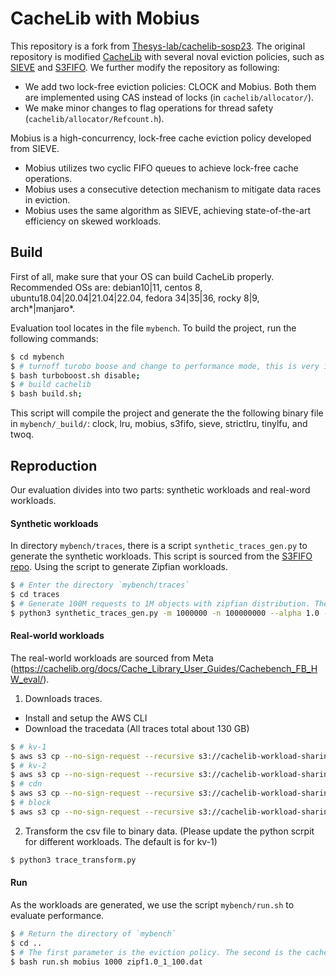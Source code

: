 # CacheLib with Mobius

This repository is a fork from [Thesys-lab/cachelib-sosp23](https://github.com/Thesys-lab/cachelib-sosp23). The original repository is modified [CacheLib](https://github.com/facebook/CacheLib) with several noval eviction policies, such as [SIEVE](https://yazhuozhang.com/assets/publication/nsdi24-sieve.pdf) and [S3FIFO](https://jasony.me/publication/sosp23-s3fifo.pdf). We further modify the repository as following:

- We add two lock-free eviction policies: CLOCK and Mobius. Both them are implemented using CAS instead of locks (in `cachelib/allocator/`).
- We make minor changes to flag operations for thread safety (`cachelib/allocator/Refcount.h`).

Mobius is a high-concurrency, lock-free cache eviction policy developed from SIEVE.

- Mobius utilizes two cyclic FIFO queues to achieve lock-free cache operations.
- Mobius uses a consecutive detection mechanism to mitigate data races in eviction.
- Mobius uses the same algorithm as SIEVE, achieving state-of-the-art efficiency on skewed workloads.

## Build

First of all, make sure that your OS can build CacheLib properly. Recommended OSs are: debian10|11, centos 8, ubuntu18.04|20.04|21.04|22.04, fedora 34|35|36, rocky 8|9, arch\*|manjaro\*.

Evaluation tool locates in the file `mybench`. To build the project, run the following commands:
```bash
$ cd mybench
$ # turnoff turobo boose and change to performance mode, this is very important for getting consistent results
$ bash turboboost.sh disable;
$ # build cachelib
$ bash build.sh; 
```

This script will compile the project and generate the the following binary file in `mybench/_build/`:  clock, lru, mobius, s3fifo, sieve, strictlru, tinylfu, and twoq. 


## Reproduction

Our evaluation divides into two parts: synthetic workloads and real-word workloads. 

#### Synthetic workloads

In directory `mybench/traces`, there is a script `synthetic_traces_gen.py` to generate the synthetic workloads. This script is sourced from the [S3FIFO repo](https://github.com/Thesys-lab/sosp23-s3fifo/blob/main/libCacheSim/scripts/data_gen.py). Using the script to generate Zipfian workloads. 

```bash
$ # Enter the directory `mybench/traces`
$ cd traces
$ # Generate 100M requests to 1M objects with zipfian distribution. The skewness $\alpha=1$.
$ python3 synthetic_traces_gen.py -m 1000000 -n 100000000 --alpha 1.0 --bin-output zipf1.0_1_100.dat
```

#### Real-world workloads

The real-world workloads are sourced from Meta (https://cachelib.org/docs/Cache_Library_User_Guides/Cachebench_FB_HW_eval/). 


1. Downloads traces.
  - Install and setup the AWS CLI
  - Download the tracedata (All traces total about 130 GB)
  ``` bash
  $ # kv-1
  $ aws s3 cp --no-sign-request --recursive s3://cachelib-workload-sharing/pub/kvcache/202206/ ./
  $ # kv-2
  $ aws s3 cp --no-sign-request --recursive s3://cachelib-workload-sharing/pub/kvcache/202401/ ./
  $ # cdn
  $ aws s3 cp --no-sign-request --recursive s3://cachelib-workload-sharing/pub/cdn/ ./
  $ # block
  $ aws s3 cp --no-sign-request --recursive s3://cachelib-workload-sharing/pub/storage/202312/ ./
  ```

2. Transform the csv file to binary data. (Please update the python scrpit for different workloads. The default is for kv-1)
``` bash
$ python3 trace_transform.py
```


#### Run

As the workloads are generated, we use the script `mybench/run.sh` to evaluate performance. 
```bash
$ # Return the directory of `mybench`
$ cd ..
$ # The first parameter is the eviction policy. The second is the cache size (MB). The thrid is the trace file name. This script will run the evaluation 5 times, each with the thread count of 1, 2, 4, 8, 16, respectively.
$ bash run.sh mobius 1000 zipf1.0_1_100.dat
```
